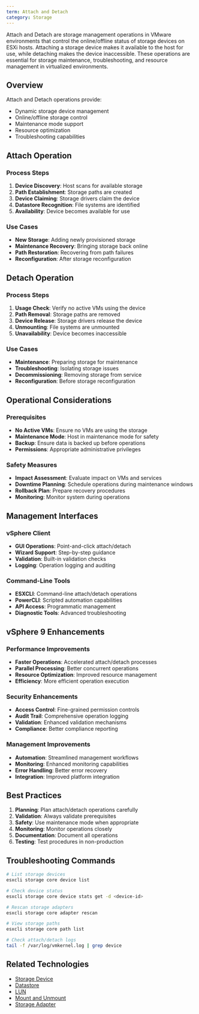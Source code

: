 ```yaml
---
term: Attach and Detach
category: Storage
---
```


Attach and Detach are storage management operations in VMware environments that control the online/offline status of storage devices on ESXi hosts. Attaching a storage device makes it available to the host for use, while detaching makes the device inaccessible. These operations are essential for storage maintenance, troubleshooting, and resource management in virtualized environments.

## Overview

Attach and Detach operations provide:
- Dynamic storage device management
- Online/offline storage control
- Maintenance mode support
- Resource optimization
- Troubleshooting capabilities

## Attach Operation

### Process Steps
1. **Device Discovery**: Host scans for available storage
2. **Path Establishment**: Storage paths are created
3. **Device Claiming**: Storage drivers claim the device
4. **Datastore Recognition**: File systems are identified
5. **Availability**: Device becomes available for use

### Use Cases
- **New Storage**: Adding newly provisioned storage
- **Maintenance Recovery**: Bringing storage back online
- **Path Restoration**: Recovering from path failures
- **Reconfiguration**: After storage reconfiguration

## Detach Operation

### Process Steps
1. **Usage Check**: Verify no active VMs using the device
2. **Path Removal**: Storage paths are removed
3. **Device Release**: Storage drivers release the device
4. **Unmounting**: File systems are unmounted
5. **Unavailability**: Device becomes inaccessible

### Use Cases
- **Maintenance**: Preparing storage for maintenance
- **Troubleshooting**: Isolating storage issues
- **Decommissioning**: Removing storage from service
- **Reconfiguration**: Before storage reconfiguration

## Operational Considerations

### Prerequisites
- **No Active VMs**: Ensure no VMs are using the storage
- **Maintenance Mode**: Host in maintenance mode for safety
- **Backup**: Ensure data is backed up before operations
- **Permissions**: Appropriate administrative privileges

### Safety Measures
- **Impact Assessment**: Evaluate impact on VMs and services
- **Downtime Planning**: Schedule operations during maintenance windows
- **Rollback Plan**: Prepare recovery procedures
- **Monitoring**: Monitor system during operations

## Management Interfaces

### vSphere Client
- **GUI Operations**: Point-and-click attach/detach
- **Wizard Support**: Step-by-step guidance
- **Validation**: Built-in validation checks
- **Logging**: Operation logging and auditing

### Command-Line Tools
- **ESXCLI**: Command-line attach/detach operations
- **PowerCLI**: Scripted automation capabilities
- **API Access**: Programmatic management
- **Diagnostic Tools**: Advanced troubleshooting

## vSphere 9 Enhancements

### Performance Improvements
- **Faster Operations**: Accelerated attach/detach processes
- **Parallel Processing**: Better concurrent operations
- **Resource Optimization**: Improved resource management
- **Efficiency**: More efficient operation execution

### Security Enhancements
- **Access Control**: Fine-grained permission controls
- **Audit Trail**: Comprehensive operation logging
- **Validation**: Enhanced validation mechanisms
- **Compliance**: Better compliance reporting

### Management Improvements
- **Automation**: Streamlined management workflows
- **Monitoring**: Enhanced monitoring capabilities
- **Error Handling**: Better error recovery
- **Integration**: Improved platform integration

## Best Practices

1. **Planning**: Plan attach/detach operations carefully
2. **Validation**: Always validate prerequisites
3. **Safety**: Use maintenance mode when appropriate
4. **Monitoring**: Monitor operations closely
5. **Documentation**: Document all operations
6. **Testing**: Test procedures in non-production

## Troubleshooting Commands

```bash
# List storage devices
esxcli storage core device list

# Check device status
esxcli storage core device stats get -d <device-id>

# Rescan storage adapters
esxcli storage core adapter rescan

# View storage paths
esxcli storage core path list

# Check attach/detach logs
tail -f /var/log/vmkernel.log | grep device
```

## Related Technologies

- [Storage Device](/glossary/term/storage-device.md)
- [Datastore](/glossary/term/datastore.md)
- [LUN](/glossary/term/lun.md)
- [Mount and Unmount](/glossary/term/mount-unmount.md)
- [Storage Adapter](/glossary/term/storage-adapter.md)